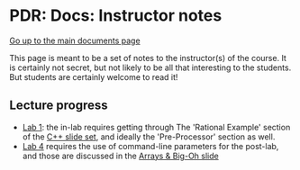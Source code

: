 PDR: Docs: Instructor notes
===========================

[Go up to the main documents page](index.html)

This page is meant to be a set of notes to the instructor(s) of the course.  It is certainly not secret, but not likely to be all that interesting to the students.  But students are certainly welcome to read it!



Lecture progress
----------------

- [Lab 1](../labs/lab01/index.html): the in-lab requires getting through The 'Rational Example' section of the [C++ slide set](../slides/02-cpp.html), and ideally the 'Pre-Processor' section as well.
- [Lab 4](../labs/lab04/index.html) requires the use of command-line parameters for the post-lab, and those are discussed in the [Arrays & Big-Oh slide](../05-arrays-bigoh.html)
